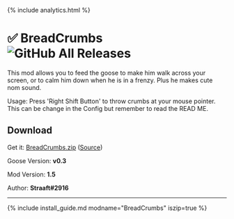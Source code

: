 {% include analytics.html %}

# ✅ BreadCrumbs ![GitHub All Releases](https://img.shields.io/github/downloads/euandeas/GooseMod_BreadCrumbs/total?logo=github)

This mod allows you to feed the goose to make him walk across your screen, or to calm him down when he is in a frenzy. Plus he makes cute nom sound.

Usage: Press 'Right Shift Button' to throw crumbs at your mouse pointer. This can be change in the Config but remember to read the READ ME.

## Download

Get it: [BreadCrumbs.zip](https://github.com/DesktopGooseUnofficial/ResourceHub/releases/download/breadcrumbs-1.5/BreadCrumbs.zip) ([Source](https://github.com/euandeas/GooseMod_BreadCrumbs))

Goose Version: **v0.3**

Mod Version: **1.5**

Author: **Straaft#2916**

---

{% include install_guide.md modname="BreadCrumbs" iszip=true %}
